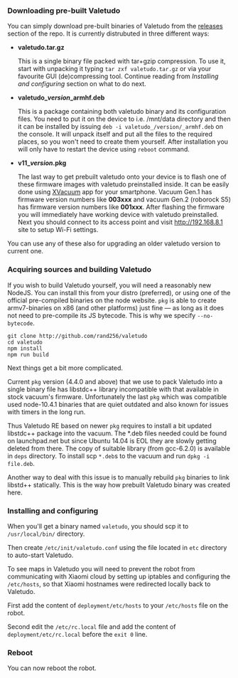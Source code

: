 ### Downloading pre-built Valetudo

You can simply download pre-built binaries of Valetudo from the
[releases](https://github.com/rand256/valetudo/releases) section of the repo.
It is currently distrubuted in three different ways:

* **valetudo.tar.gz**

   This is a single binary file packed with tar+gzip compression. To use it,
   start with unpacking it typing `tar zxf valetudo.tar.gz` or via your favourite
   GUI (de)compressing tool. Continue reading from *Installing and configuring*
   section on what to do next.

* **valetudo_**_**version**_**_armhf.deb**

   This is a package containing both valetudo binary and its configuration files. 
   You need to put it on the device to i.e. /mnt/data directory and then it can be
   installed by issuing `deb -i valetudo_/version/_armhf.deb` on the console. 
   It will unpack itself and put all the files to the required places, so you won't
   need to create them yourself. After installation you will only have to restart
   the device using `reboot` command.

* **v11_**_**version**_**.pkg**

   The last way to get prebuilt valetudo onto your device is to flash one of these firmware
   images with valetudo preinstalled inside. It can be easily done using
   [XVacuum](https://forum.xda-developers.com/android/apps-games/app-xvacuum-firmware-xiaomi-vacuum-t3896526)
   app for your smartphone. Vacuum Gen.1 has firmware version numbers like **003xxx** and vacuum Gen.2
   (roborock S5) has firmware version numbers like **001xxx**. After flashing the firmware you will
   immediately have working device with valetudo preinstalled. Next you should connect
   to its access point and visit http://192.168.8.1 site to setup Wi-Fi settings.

You can use any of these also for upgrading an older valetudo version to current one.

### Acquiring sources and building Valetudo

If you wish to build Valetudo yourself, you will need a reasonably new NodeJS.
You can install this from your distro (preferred), or using one of the official
pre-compiled binaries on the node website. `pkg` is able to create armv7-binaries
on x86 (and other platforms) just fine — as long as it does not need to pre-compile
its JS bytecode. This is why we specify `--no-bytecode`.
```
git clone http://github.com/rand256/valetudo
cd valetudo
npm install
npm run build
```

Next things get a bit more complicated.

Current `pkg` version (4.4.0 and above) that we use to pack Valetudo into a single
binary file has libstdc++ library incompatible with that available in stock vacuum's
firmware. Unfortunately the last `pkg` which was compatible used node-10.4.1 binaries
that are quiet outdated and also known for issues with timers in the long run.

Thus Valetudo RE based on newer `pkg` requires to install a bit updated libstdc++ package
into the vacuum. The *.deb files needed could be found on launchpad.net
but since Ubuntu 14.04 is EOL they are slowly getting deleted from there.
The copy of suitable library (from gcc-6.2.0) is available in `deps` directory.
To install scp `*.deb`s to the vacuum and run `dpkg -i file.deb`.

Another way to deal with this issue is to manually rebuild `pkg` binaries to link
libstd++ statically. This is the way how prebuilt Valetudo binary was created here.

### Installing and configuring

When you'll get a binary named `valetudo`, you should scp it to `/usr/local/bin/` directory.

Then create `/etc/init/valetudo.conf` using the file located in `etc` directory to auto-start Valetudo.

To see maps in Valetudo you will need to prevent the robot from communicating with
Xiaomi cloud by setting up iptables and configuring the `/etc/hosts`, so that
Xiaomi hostnames were redirected locally back to Valetudo.

First add the content of `deployment/etc/hosts` to your `/etc/hosts`
file on the robot.

Second edit the `/etc/rc.local` file and add the content of
`deployment/etc/rc.local` before the `exit 0` line.

### Reboot

You can now reboot the robot.
